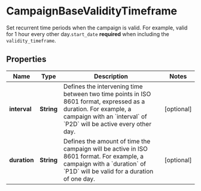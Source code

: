

# CampaignBaseValidityTimeframe

Set recurrent time periods when the campaign is valid. For example, valid for 1 hour every other day.`start_date` **required** when including the `validity_timeframe`.

## Properties

| Name | Type | Description | Notes |
|------------ | ------------- | ------------- | -------------|
|**interval** | **String** | Defines the intervening time between two time points in ISO 8601 format, expressed as a duration. For example, a campaign with an &#x60;interval&#x60; of &#x60;P2D&#x60; will be active every other day. |  [optional] |
|**duration** | **String** | Defines the amount of time the campaign will be active in ISO 8601 format. For example, a campaign with a &#x60;duration&#x60; of &#x60;P1D&#x60; will be valid for a duration of one day. |  [optional] |



